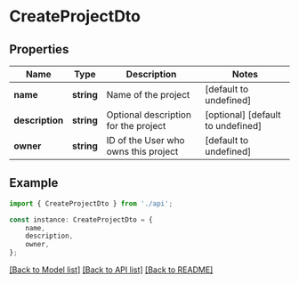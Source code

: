 # CreateProjectDto


## Properties

Name | Type | Description | Notes
------------ | ------------- | ------------- | -------------
**name** | **string** | Name of the project | [default to undefined]
**description** | **string** | Optional description for the project | [optional] [default to undefined]
**owner** | **string** | ID of the User who owns this project | [default to undefined]

## Example

```typescript
import { CreateProjectDto } from './api';

const instance: CreateProjectDto = {
    name,
    description,
    owner,
};
```

[[Back to Model list]](../README.md#documentation-for-models) [[Back to API list]](../README.md#documentation-for-api-endpoints) [[Back to README]](../README.md)
